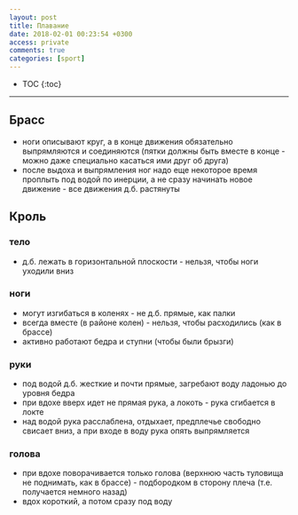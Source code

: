 ```yaml
---
layout: post
title: Плавание
date: 2018-02-01 00:23:54 +0300
access: private
comments: true
categories: [sport]
---
```


<!-- more -->

* TOC
{:toc}
<hr>

Брасс
-----

- ноги описывают круг, а в конце движения обязательно выпрямляются и соединяются
  (пятки должны быть вместе в конце - можно даже специально касаться ими друг
  об друга)
- после выдоха и выпрямления ног надо еще некоторое время проплыть под водой
  по инерции, а не сразу начинать новое движение - все движения д.б. растянуты

Кроль
-----

### тело

- д.б. лежать в горизонтальной плоскости - нельзя, чтобы ноги уходили вниз

### ноги

- могут изгибаться в коленях - не д.б. прямые, как палки
- всегда вместе (в районе колен) - нельзя, чтобы расходились (как в брассе)
- активно работают бедра и ступни (чтобы были брызги)

### руки

- под водой д.б. жесткие и почти прямые, загребают воду ладонью до уровня бедра
- при вдохе вверх идет не прямая рука, а локоть - рука сгибается в локте
- над водой рука расслаблена, отдыхает, предплечье свободно свисает вниз, а при
  входе в воду рука опять выпрямляется

### голова

- при вдохе поворачивается только голова (верхнюю часть туловища не поднимать,
  как в брассе) - подбородком в сторону плеча (т.е. получается немного назад)
- вдох короткий, а потом сразу под воду
